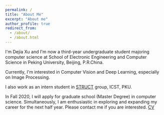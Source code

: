 ```yaml
---
permalink: /
title: "About Me"
excerpt: "About me"
author_profile: true
redirect_from: 
  - /about/
  - /about.html
---
```


I'm Dejia Xu and I'm now a third-year undergraduate student majoring computer science at School of Electronic Engineering and Computer Science in Peking University, Beijing, P.R.China.

Currently, I'm interested in Computer Vision and Deep Learning, especially on Image Processing.
 
I also work as an intern student in [STRUCT](http://www.icst.pku.edu.cn/struct/) group, ICST, PKU.

In Fall 2020, I will apply for graduate school (Master Degree) in computer science. Simultaneously, I am enthusiastic in exploring and expanding my career for the next half year. Please contact me if you are interested. [CV](https://github.com/Ir1d/ir1d.github.io/blob/master/Dejia%20Xu.pdf)